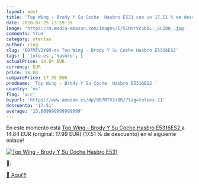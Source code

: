 ```yaml
---
layout: post
title: 'Top Wing - Brody Y Su Coche  Hasbro E531 con un 17.51 % de descuento'
date: 2020-07-25 13:59:39
image: 'https://m.media-amazon.com/images/I/51MYrVcSb0L._SL200_.jpg'
comments: true
category: ofertas
author: ring
slug: 'B07MTV2Y8R-es Top Wing - Brody Y Su Coche Hasbro E5316ES2'
tags: [ 'tole.es','hasbro', ]
actualPrice: 14.84 EUR
currency: EUR
price: 14.84
comparePrice: 17.99 EUR
prodname: 'Top Wing - Brody Y Su Coche  Hasbro E5316ES2 '
country: 'es'
flag: '🇪🇸'
buyurl: 'https://www.amazon.es/dp/B07MTV2Y8R/?tag=tolees-21'
descuento: '17.51'
average: '15.889999999999999'
---
```


En este momento está [Top Wing - Brody Y Su Coche  Hasbro E5316ES2 ](https://www.amazon.es/dp/B07MTV2Y8R/?tag=tolees-21) a 14.84 EUR (original: 17.99 EUR) (17.51 %  de descuento) en el siguiente enlace!

[![Top Wing - Brody Y Su Coche  Hasbro E531](https://m.media-amazon.com/images/I/51MYrVcSb0L._SL200_.jpg)](https://www.amazon.es/dp/B07MTV2Y8R/?tag=tolees-21)

🔎:


[🛒 Aquí!!!](https://www.amazon.es/dp/B07MTV2Y8R/?tag=tolees-21)
